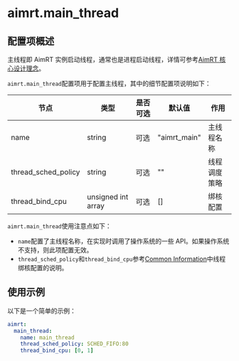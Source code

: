 # aimrt.main_thread

## 配置项概述

主线程即 AimRT 实例启动线程，通常也是进程启动线程，详情可参考[AimRT 核心设计理念](../concepts/core_design.md)。

`aimrt.main_thread`配置项用于配置主线程，其中的细节配置项说明如下：

| 节点                | 类型          | 是否可选| 默认值 | 作用 |
| ----                | ----          | ----  | ----  | ---- |
| name                | string        | 可选  | "aimrt_main"    | 主线程名称 |
| thread_sched_policy | string        | 可选  | ""    | 线程调度策略 |
| thread_bind_cpu     | unsigned int array | 可选 | [] | 绑核配置 |


`aimrt.main_thread`使用注意点如下：
- `name`配置了主线程名称，在实现时调用了操作系统的一些 API。如果操作系统不支持，则此项配置无效。
- `thread_sched_policy`和`thread_bind_cpu`参考[Common Information](./common.md)中线程绑核配置的说明。


## 使用示例

以下是一个简单的示例：
```yaml
aimrt:
  main_thread:
    name: main_thread
    thread_sched_policy: SCHED_FIFO:80
    thread_bind_cpu: [0, 1]
```
